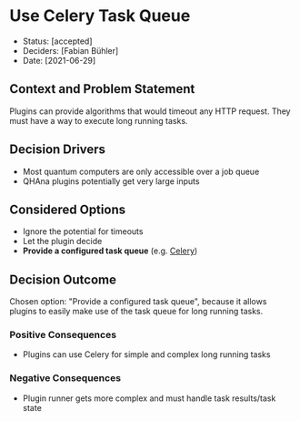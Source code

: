 # Use Celery Task Queue

* Status: [accepted]
* Deciders: [Fabian Bühler]
* Date: [2021-06-29]

## Context and Problem Statement

Plugins can provide algorithms that would timeout any HTTP request.
They must have a way to execute long running tasks.

## Decision Drivers

* Most quantum computers are only accessible over a job queue
* QHAna plugins potentially get very large inputs

## Considered Options

* Ignore the potential for timeouts
* Let the plugin decide
* **Provide a configured task queue** (e.g. [Celery](https://docs.celeryproject.org/en/stable/index.html))

## Decision Outcome

Chosen option: "Provide a configured task queue", because it allows plugins to easily make use of the task queue for long running tasks.

### Positive Consequences

* Plugins can use Celery for simple and complex long running tasks

### Negative Consequences

* Plugin runner gets more complex and must handle task results/task state

<!-- markdownlint-disable-file MD013 -->
